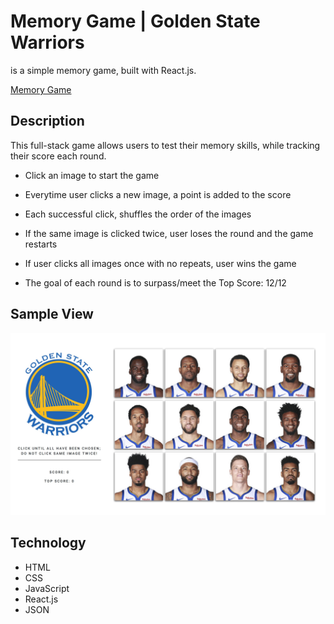 # Memory Game | Golden State Warriors

is a simple memory game, built with React.js.

[Memory Game](https://radiant-sierra-60802.herokuapp.com/ "Memory Game")

## Description

This full-stack game allows users to test their memory skills, while tracking their score each round.

+ Click an image to start the game

+ Everytime user clicks a new image, a point is added to the score

+ Each successful click, shuffles the order of the images

+ If the same image is clicked twice, user loses the round and the game restarts

+ If user clicks all images once with no repeats, user wins the game

* The goal of each round is to surpass/meet the Top Score: 12/12

## Sample View

![Clicky Game Screenshot](/public/images/screenshot.jpg)

<!-- ![Clicky Game Screenshot](/public/images/note.jpg) -->

## Technology

+ HTML
+ CSS
+ JavaScript
+ React.js
+ JSON





<!-- ###### On Page Load -->
